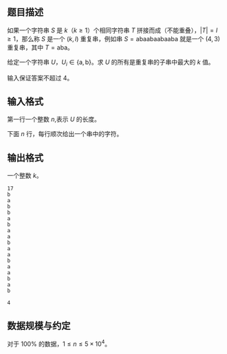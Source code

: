 ## 题目描述

如果一个字符串 $S$ 是 $k$（$k\ge 1$）个相同字符串 $T$ 拼接而成（不能重叠），$|T|=l≥1$，那么称 $S$ 是一个 $(k,l)$ 重复串，例如串 $S=\text{abaabaabaaba}$ 就是一个 $(4,3)$ 重复串，其中 $T=\text{aba}$。

给定一个字符串 $U$，$U_i\in\{\text{a},\text{b}\}$。求 $U$ 的所有是重复串的子串中最大的 $k$ 值。

输入保证答案不超过 $4$。


## 输入格式

第一行一个整数 $n$,表示 $U$ 的长度。

下面 $n$ 行，每行顺次给出一个串中的字符。

## 输出格式

一个整数 $k$。



```input1
17
b
a
b
b
a
b
a
a
b
a
a
b
a
a
b
a
b
```



```output1
4
```

## 数据规模与约定

对于 $100\%$ 的数据，$1\leq n\leq 5\times 10^4$。

